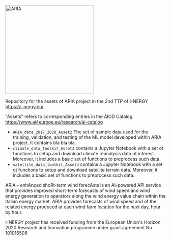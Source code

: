 
<img width="278" alt="ARIA" src="https://github.com/amigoclimateteam/ARIA/assets/52488019/8d4c955d-6229-4beb-bd92-9013bcebb9f0">


<br>

Repository for the assets of ARIA project in the 2nd TTP of I-NERGY https://i-nergy.eu/. 

"Assets" refers to corresponding entries in the AIOD Catalog https://www.ai4europe.eu/research/ai-catalog

- `ARIA_data_2017_2020_Asset2` The set of sample data used for the training, validation, and testing of the ML model developed within ARIA project. It contains bla bla bla.
- `climate_data_toolkit_Asset3` contains a Jupyter Notebook with a set ot functions to setup and download climate reanalysis data of interest.
Moreover, it includes a basic set of functions to preprocess such data.
- `satellite_data_toolkit_Asset4` contains a Jupyter Notebook with a set ot functions to setup and download satellite terrain data.
Moreover, it includes a basic set of functions to preprocess such data.

ARIA - enhAnced shoRt-term wInd forecAsts is an AI-powered API service that provides improved short-term forecasts of wind speed and wind energy generation to operators along the wind energy value chain within the Italian energy market. ARIA provides forecasts of wind speed and of the related energy produced at each wind farm location for the next day, hour by hour. 


I-NERGY project has received funding from the European Union's Horizon 2020 Research and Innovation programme under grant agreement No 101016508

